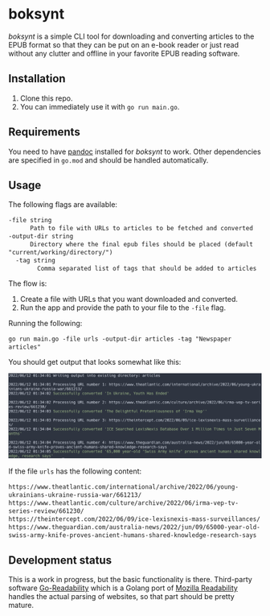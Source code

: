 # boksynt

_boksynt_ is a simple CLI tool for downloading and converting articles
to the EPUB format so that they can be put on an e-book reader or just
read without any clutter and offline in your favorite EPUB reading
software.

## Installation

1. Clone this repo.
2. You can immediately use it with `go run main.go`.

## Requirements

You need to have [pandoc](https://github.com/jgm/pandoc/) installed for
_boksynt_ to work. Other dependencies are specified in `go.mod` and
should be handled automatically.

## Usage

The following flags are available:

```
-file string
      Path to file with URLs to articles to be fetched and converted
-output-dir string
      Directory where the final epub files should be placed (default "current/working/directory/")
  -tag string
        Comma separated list of tags that should be added to articles
```

The flow is:

1. Create a file with URLs that you want downloaded and converted.
2. Run the app and provide the path to your file to the `-file` flag.

Running the following:

```
go run main.go -file urls -output-dir articles -tag "Newspaper articles"
```

You should get output that looks somewhat like this:

![usage-screenshot](screenshot.png)

If the file `urls` has the following content:

```text
https://www.theatlantic.com/international/archive/2022/06/young-ukrainians-ukraine-russia-war/661213/
https://www.theatlantic.com/culture/archive/2022/06/irma-vep-tv-series-review/661230/
https://theintercept.com/2022/06/09/ice-lexisnexis-mass-surveillances/
https://www.theguardian.com/australia-news/2022/jun/09/65000-year-old-swiss-army-knife-proves-ancient-humans-shared-knowledge-research-says
```

## Development status

This is a work in progress, but the basic functionality is there.
Third-party software
[Go-Readability](https://github.com/go-shiori/go-readability) which is a
Golang port of [Mozilla
Readability](https://github.com/mozilla/readability) handles the actual
parsing of websites, so that part should be pretty mature.

